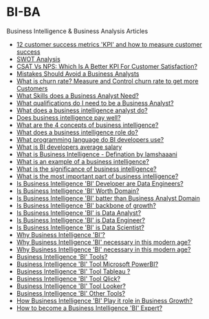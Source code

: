 # BI-BA
Business Intelligence &amp; Business Analysis Articles
- [12 customer success metrics 'KPI' and how to measure customer success](https://mr16x9.blogspot.com/2024/02/12-customer-success-metrics-kpi-and-how.html)
- [SWOT Analysis](https://mr16x9.blogspot.com/2024/02/swot-analysis-strengths-weaknesses.html)
- [CSAT Vs NPS: Which Is A Better KPI For Customer Satisfaction?](https://mr16x9.blogspot.com/2024/02/csat-vs-nps-which-is-better-kpi-for.html)
- [Mistakes Should Avoid a Business Analysts](https://mr16x9.blogspot.com/2024/02/mistakes-should-avoid-business-analysts.html)
- [What is churn rate? Measure and Control churn rate to get more Customers](https://mr16x9.blogspot.com/2024/02/what-is-churn-rate-measure-and-control.html)
- [What Skills does a Business Analyst Need?]()
- [What qualifications do I need to be a Business Analyst?]()
- [What does a business intelligence analyst do?]()
- [Does business intelligence pay well?]()
- [What are the 4 concepts of business intelligence?]()
- [What does a business intelligence role do?]()
- [What programming language do BI developers use?]()
- [What is BI developers average salary]()
- [What is Business Intelligence - Defination by Iamshaaani]()
- [What is an example of a business intelligence?]()
- [What is the significance of business intelligence?]()
- [What is the most important part of business intelligence?]()
- [Is Business Intelligence 'BI' Developer are Data Engineers?]()
- [Is Business Intelligence 'BI' Worth Domain?]()
- [Is Business Intelligence 'BI' batter than Business Analyst Domain]() 
- [Is Business Intelligence 'BI' backbone of growth?]()
- [Is Business Intelligence 'BI' is Data Analyst?]()
- [Is Business Intelligence 'BI' is Data Engineer?]()
- [Is Business Intelligence 'BI' is Data Scientist?]()
- [Why Business Intelligence 'BI'?]()
- [Why Business Intelligence 'BI' necessary in this modern age?]()
- [Why Business Intelligence 'BI' necessary in this modern age?]()
- [Business Intelligence 'BI' Tools?]()
- [Business Intelligence 'BI' Tool Microsoft PowerBI?]()
- [Business Intelligence 'BI' Tool Tableau ?]()
- [Business Intelligence 'BI' Tool Qlick?]()  
- [Business Intelligence 'BI' Tool Looker?]()
- [Business Intelligence 'BI' Other Tools?]()
- [How Business Intelligence 'BI' Play it role in Business Growth?]()
- [How to become a Business Intelligence 'BI' Expert?]()
